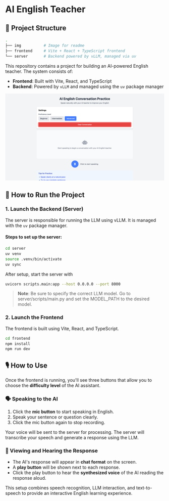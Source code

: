 # AI English Teacher

## 📁 Project Structure

```bash
.
├── img          # Image for readme
├── frontend     # Vite + React + TypeScript frontend
└── server       # Backend powered by vLLM, managed via uv
```

This repository contains a project for building an AI-powered English teacher. The system consists of:

- **Frontend**: Built with Vite, React, and TypeScript
- **Backend**: Powered by `vLLM` and managed using the `uv` package manager

![image](img/image.png)

## 🚀 How to Run the Project

### 1. Launch the Backend (Server)

The server is responsible for running the LLM using vLLM. It is managed with the `uv` package manager.

#### Steps to set up the server:

```bash
cd server
uv venv
source .venv/bin/activate
uv sync
```

After setup, start the server with

```bash
uvicorn scripts.main:app --host 0.0.0.0 --port 8000
```

> **Note**:
> Be sure to specify the correct LLM model.
> Go to server/scripts/main.py and set the MODEL_PATH to the desired model.

### 2. Launch the Frontend

The frontend is built using Vite, React, and TypeScript.

```bash
cd frontend
npm install
npm run dev
```

## 🎙️ How to Use

Once the frontend is running, you'll see three buttons that allow you to choose the **difficulty level** of the AI assistant.

### 🗣️ Speaking to the AI

1. Click the **mic button** to start speaking in English.
2. Speak your sentence or question clearly.
3. Click the mic button again to stop recording.

Your voice will be sent to the server for processing. The server will transcribe your speech and generate a response using the LLM.

### 💬 Viewing and Hearing the Response

- The AI's response will appear in **chat format** on the screen.
- A **play button** will be shown next to each response.
- Click the play button to hear the **synthesized voice** of the AI reading the response aloud.

This setup combines speech recognition, LLM interaction, and text-to-speech to provide an interactive English learning experience.

